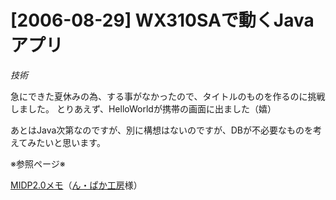 # [2006-08-29] WX310SAで動くJavaアプリ
_技術_

急にできた夏休みの為、する事がなかったので、タイトルのものを作るのに挑戦しました。
とりあえず、HelloWorldが携帯の画面に出ました（嬉）

あとはJava次第なのですが、別に構想はないのですが、DBが不必要なものを考えてみたいと思います。

※参照ページ※

<a href="http://www.saturn.dti.ne.jp/~npaka/kvm/midp2/index.html" target="_blank">MIDP2.0メモ</a>（<a href="http://www.saturn.dti.ne.jp/~npaka/index.html" target="_blank">ん・ぱか工房</a>様）
